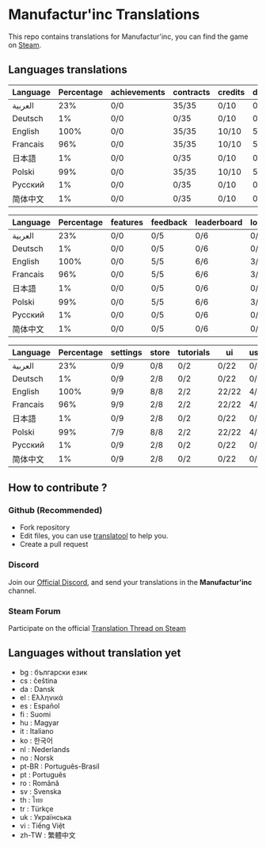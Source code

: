 # Manufactur'inc Translations

This repo contains translations for Manufactur'inc, you can find the game on [Steam](https://store.steampowered.com/app/2146380/Manufactur_inc).

## Languages translations

 |	Language |	Percentage |	achievements |	contracts |	credits |	durations |	equipments |
 |	--- |	--- |	--- |	--- |	--- |	--- |	--- |
 |	العربية |	23% |	0/0 |	35/35 |	0/10 |	0/5 |	0/10 |
 |	Deutsch |	1% |	0/0 |	0/35 |	0/10 |	0/5 |	0/10 |
 |	English |	100% |	0/0 |	35/35 |	10/10 |	5/5 |	10/10 |
 |	Francais |	96% |	0/0 |	35/35 |	10/10 |	5/5 |	10/10 |
 |	日本語 |	1% |	0/0 |	0/35 |	0/10 |	0/5 |	0/10 |
 |	Polski |	99% |	0/0 |	35/35 |	10/10 |	5/5 |	10/10 |
 |	Русский |	1% |	0/0 |	0/35 |	0/10 |	0/5 |	0/10 |
 |	简体中文 |	1% |	0/0 |	0/35 |	0/10 |	0/5 |	0/10 |


 |	Language |	Percentage |	features |	feedback |	leaderboard |	login_popup |	menu |	resources |
 |	--- |	--- |	--- |	--- |	--- |	--- |	--- |	--- |
 |	العربية |	23% |	0/0 |	0/5 |	0/6 |	0/3 |	0/13 |	0/11 |
 |	Deutsch |	1% |	0/0 |	0/5 |	0/6 |	0/3 |	0/13 |	0/11 |
 |	English |	100% |	0/0 |	5/5 |	6/6 |	3/3 |	13/13 |	11/11 |
 |	Francais |	96% |	0/0 |	5/5 |	6/6 |	3/3 |	13/13 |	11/11 |
 |	日本語 |	1% |	0/0 |	0/5 |	0/6 |	0/3 |	0/13 |	0/11 |
 |	Polski |	99% |	0/0 |	5/5 |	6/6 |	3/3 |	13/13 |	11/11 |
 |	Русский |	1% |	0/0 |	0/5 |	0/6 |	0/3 |	0/13 |	0/11 |
 |	简体中文 |	1% |	0/0 |	0/5 |	0/6 |	0/3 |	0/13 |	0/11 |
 


 |	Language |	Percentage |	settings |	store |	tutorials |	ui |	user_market_history |	wiki |
 |	--- |	--- |	--- |	--- |	--- |	--- |	--- |	--- |
 |	العربية |	23% |	0/9 |	0/8 |	0/2 |	0/22 |	0/4 |	0/12 |
 |	Deutsch |	1% |	0/9 |	2/8 |	0/2 |	0/22 |	0/4 |	0/12 |
 |	English |	100% |	9/9 |	8/8 |	2/2 |	22/22 |	4/4 |	12/12 |
 |	Francais |	96% |	9/9 |	2/8 |	2/2 |	22/22 |	4/4 |	12/12 |
 |	日本語 |	1% |	0/9 |	2/8 |	0/2 |	0/22 |	0/4 |	0/12 |
 |	Polski |	99% |	7/9 |	8/8 |	2/2 |	22/22 |	4/4 |	12/12 |
 |	Русский |	1% |	0/9 |	2/8 |	0/2 |	0/22 |	0/4 |	0/12 |
 |	简体中文 |	1% |	0/9 |	2/8 |	0/2 |	0/22 |	0/4 |	0/12 |


## How to contribute ?

### Github (Recommended)

- Fork repository
- Edit files, you can use [translatool](https://github.com/Dysnomia-studio/translatool) to help you.
- Create a pull request

### Discord

Join our [Official Discord](https://discord.gg/c8aARey), and send your translations in the **Manufactur'inc** channel.

### Steam Forum

Participate on the official [Translation Thread on Steam](https://steamcommunity.com/app/2146380/discussions/0/3812913565884003383/)

## Languages without translation yet
- bg : български език
- cs : čeština
- da : Dansk
- el : Ελληνικά
- es : Español
- fi : Suomi
- hu : Magyar
- it : Italiano
- ko : 한국어
- nl : Nederlands
- no : Norsk
- pt-BR : Português-Brasil
- pt : Português
- ro : Română
- sv : Svenska
- th : ไทย
- tr : Türkçe
- uk : Українська
- vi : Tiếng Việt
- zh-TW : 繁體中文
